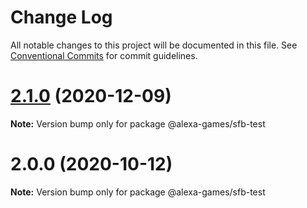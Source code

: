 # Change Log

All notable changes to this project will be documented in this file.
See [Conventional Commits](https://conventionalcommits.org) for commit guidelines.

# [2.1.0](https://github.com/alexa-games/skill-flow-builder/compare/v2.0.0...v2.1.0) (2020-12-09)

**Note:** Version bump only for package @alexa-games/sfb-test





# 2.0.0 (2020-10-12)

**Note:** Version bump only for package @alexa-games/sfb-test
